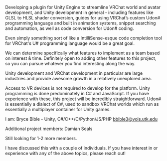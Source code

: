 Developing a plugin for Unity Engine to streamline VRChat world and avatar development, and Unity development in general - including features like GLSL to HLSL shader conversion, guides for using VRChat’s custom Udon# programming language and built in animation systems, snippet searching and automation, as well as code conversion for Udon# coding.

Even simply something sort of like a IntilliSense-esque code completion tool for VRChat's U# programming language would be a great goal.

We can determine specifically what features to implement as a team based on interest & time. Definitely open to adding other features to this project, so you can pursue whatever you find interesting along the way.

Unity development and VRChat development in particular are large industries and provide awesome growth in a relatively unexplored area.

Access to VR devices is not required to develop for the platform.
Unity programming is done predominately in C# and JavaScript. If you have experience with these, this project will be incredibly straightforward.
Udon# is essentially a dialect of C#, used to sandbox VRChat worlds which run as essentially a multiplayer container for Unity games.

I am: Bryce Bible - Unity, C#/C++/C/Python/JS/PHP
bbible3@vols.utk.edu

Additional project members:
Damian Seals

Still looking for 1-2 more members.

I have discussed this with a couple of individuals. If you have interest in or experience with any of the above topics, please reach out!
